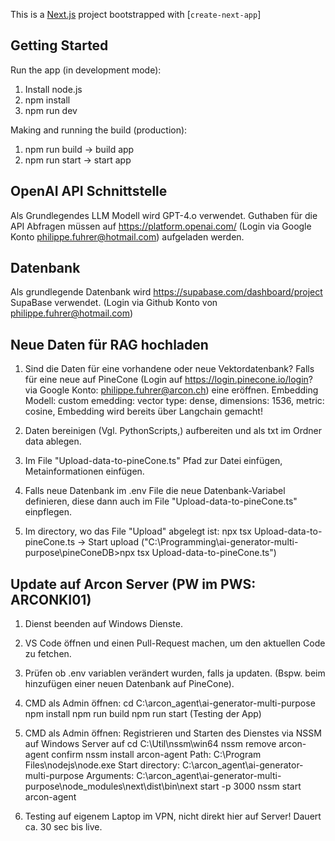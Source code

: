 This is a [Next.js](https://nextjs.org/) project bootstrapped with [`create-next-app`]

## Getting Started

Run the app (in development mode):
1. Install node.js
2. npm install
3. npm run dev

Making and running the build (production):
1. npm run build -> build app
2. npm run start -> start app

## OpenAI API Schnittstelle
Als Grundlegendes LLM Modell wird GPT-4.o verwendet. Guthaben für die API Abfragen müssen auf https://platform.openai.com/ (Login via Google Konto philippe.fuhrer@hotmail.com) aufgeladen werden.

## Datenbank
Als grundlegende Datenbank wird https://supabase.com/dashboard/project SupaBase verwendet. (Login via Github Konto von philippe.fuhrer@hotmail.com)

## Neue Daten für RAG hochladen

1. Sind die Daten für eine vorhandene oder neue Vektordatenbank? Falls für eine neue auf PineCone (Login auf https://login.pinecone.io/login? via Google Konto: philippe.fuhrer@arcon.ch) eine eröffnen.
    Embedding Modell: custom emedding: vector type: dense, dimensions: 1536,  metric: cosine, Embedding wird bereits über Langchain gemacht!

2. Daten bereinigen (Vgl. PythonScripts,) aufbereiten und als txt im Ordner data ablegen.

3. Im File "Upload-data-to-pineCone.ts" Pfad zur Datei einfügen, Metainformationen einfügen.

4. Falls neue Datenbank im .env File die neue Datenbank-Variabel definieren, diese dann auch im File "Upload-data-to-pineCone.ts" einpflegen.

5. Im directory, wo das File "Upload" abgelegt ist: npx tsx Upload-data-to-pineCone.ts -> Start upload
    ("C:\Programming\ai-generator-multi-purpose\pineConeDB>npx tsx Upload-data-to-pineCone.ts")

## Update auf Arcon Server (PW im PWS: ARCONKI01)

1. Dienst beenden auf Windows Dienste.

2. VS Code öffnen und einen Pull-Request machen, um den aktuellen Code zu fetchen.

4. Prüfen ob .env variablen verändert wurden, falls ja updaten. (Bspw. beim hinzufügen einer neuen Datenbank auf PineCone).

4. CMD als Admin öffnen: 
    cd C:\arcon_agent\ai-generator-multi-purpose
    npm install
    npm run build
    npm run start (Testing der App)

5. CMD als Admin öffnen: Registrieren und Starten des Dienstes via NSSM auf Windows Server auf 
    cd C:\Util\nssm\win64
    nssm remove arcon-agent confirm
    nssm install arcon-agent 
        Path: C:\Program Files\nodejs\node.exe
        Start directory: C:\arcon_agent\ai-generator-multi-purpose
        Arguments: C:\arcon_agent\ai-generator-multi-purpose\node_modules\next\dist\bin\next start -p 3000
    nssm start arcon-agent

6. Testing auf eigenem Laptop im VPN, nicht direkt hier auf Server! Dauert ca. 30 sec bis live.